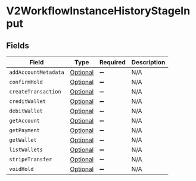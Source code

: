 # V2WorkflowInstanceHistoryStageInput


## Fields

| Field                                                                                         | Type                                                                                          | Required                                                                                      | Description                                                                                   |
| --------------------------------------------------------------------------------------------- | --------------------------------------------------------------------------------------------- | --------------------------------------------------------------------------------------------- | --------------------------------------------------------------------------------------------- |
| `addAccountMetadata`                                                                          | [Optional<V2ActivityAddAccountMetadata>](../../models/shared/V2ActivityAddAccountMetadata.md) | :heavy_minus_sign:                                                                            | N/A                                                                                           |
| `confirmHold`                                                                                 | [Optional<V2ActivityConfirmHold>](../../models/shared/V2ActivityConfirmHold.md)               | :heavy_minus_sign:                                                                            | N/A                                                                                           |
| `createTransaction`                                                                           | [Optional<V2ActivityCreateTransaction>](../../models/shared/V2ActivityCreateTransaction.md)   | :heavy_minus_sign:                                                                            | N/A                                                                                           |
| `creditWallet`                                                                                | [Optional<V2ActivityCreditWallet>](../../models/shared/V2ActivityCreditWallet.md)             | :heavy_minus_sign:                                                                            | N/A                                                                                           |
| `debitWallet`                                                                                 | [Optional<V2ActivityDebitWallet>](../../models/shared/V2ActivityDebitWallet.md)               | :heavy_minus_sign:                                                                            | N/A                                                                                           |
| `getAccount`                                                                                  | [Optional<V2ActivityGetAccount>](../../models/shared/V2ActivityGetAccount.md)                 | :heavy_minus_sign:                                                                            | N/A                                                                                           |
| `getPayment`                                                                                  | [Optional<V2ActivityGetPayment>](../../models/shared/V2ActivityGetPayment.md)                 | :heavy_minus_sign:                                                                            | N/A                                                                                           |
| `getWallet`                                                                                   | [Optional<V2ActivityGetWallet>](../../models/shared/V2ActivityGetWallet.md)                   | :heavy_minus_sign:                                                                            | N/A                                                                                           |
| `listWallets`                                                                                 | [Optional<V2ActivityListWallets>](../../models/shared/V2ActivityListWallets.md)               | :heavy_minus_sign:                                                                            | N/A                                                                                           |
| `stripeTransfer`                                                                              | [Optional<V2ActivityStripeTransfer>](../../models/shared/V2ActivityStripeTransfer.md)         | :heavy_minus_sign:                                                                            | N/A                                                                                           |
| `voidHold`                                                                                    | [Optional<V2ActivityVoidHold>](../../models/shared/V2ActivityVoidHold.md)                     | :heavy_minus_sign:                                                                            | N/A                                                                                           |